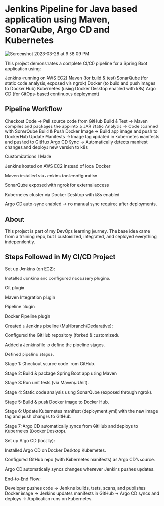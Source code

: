 # Jenkins Pipeline for Java based application using Maven, SonarQube, Argo CD and Kubernetes

![Screenshot 2023-03-28 at 9 38 09 PM](https://user-images.githubusercontent.com/43399466/228301952-abc02ca2-9942-4a67-8293-f76647b6f9d8.png)


This project demonstrates a complete CI/CD pipeline for a Spring Boot application using:

Jenkins (running on AWS EC2)
Maven (for build & test)
SonarQube (for static code analysis, exposed via ngrok)
Docker (to build and push images to Docker Hub)
Kubernetes (using Docker Desktop enabled with k8s)
Argo CD (for GitOps-based continuous deployment)

## Pipeline Workflow

Checkout Code → Pull source code from GitHub
Build & Test → Maven compiles and packages the app into a JAR
Static Analysis → Code scanned with SonarQube
Build & Push Docker Image → Build app image and push to DockerHub
Update Manifests → Image tag updated in Kubernetes manifests and pushed to GitHub
Argo CD Sync → Automatically detects manifest changes and deploys new version to k8s

Customizations I Made

Jenkins hosted on AWS EC2 instead of local Docker

Maven installed via Jenkins tool configuration

SonarQube exposed with ngrok for external access

Kubernetes cluster via Docker Desktop with k8s enabled

Argo CD auto-sync enabled → no manual sync required after deployments.

 ## About

This project is part of my DevOps learning journey.
The base idea came from a training repo, but I customized, integrated, and deployed everything independently.

## Steps Followed in My CI/CD Project

Set up Jenkins (on EC2):

Installed Jenkins and configured necessary plugins:

Git plugin

Maven Integration plugin

Pipeline plugin

Docker Pipeline plugin

Created a Jenkins pipeline (Multibranch/Declarative):

Configured the GitHub repository (forked & customized).

Added a Jenkinsfile to define the pipeline stages.

Defined pipeline stages:

Stage 1: Checkout source code from GitHub.

Stage 2: Build & package Spring Boot app using Maven.

Stage 3: Run unit tests (via Maven/JUnit).

Stage 4: Static code analysis using SonarQube (exposed through ngrok).

Stage 5: Build & push Docker image to Docker Hub.

Stage 6: Update Kubernetes manifest (deployment.yml) with the new image tag and push changes to GitHub.

Stage 7: Argo CD automatically syncs from GitHub and deploys to Kubernetes (Docker Desktop).

Set up Argo CD (locally):

Installed Argo CD on Docker Desktop Kubernetes.

Configured GitHub repo (with Kubernetes manifests) as Argo CD’s source.

Argo CD automatically syncs changes whenever Jenkins pushes updates.

End-to-End Flow:

Developer pushes code → Jenkins builds, tests, scans, and publishes Docker image → Jenkins updates manifests in GitHub → Argo CD syncs and deploys → Application runs on Kubernetes.
